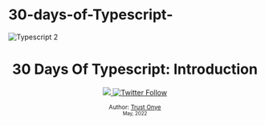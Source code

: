 # 30-days-of-Typescript-

![Typescript 2](https://user-images.githubusercontent.com/85189857/174460150-6937d9b6-c0fb-4e97-8aa4-0d1cc37e1e3b.png)

<div align="center">
  <h1> 30 Days Of Typescript: Introduction</h1>
  <a class="header-badge" target="_blank" href="https://www.linkedin.com/in/code-with-onye/">
  <img src="https://img.shields.io/badge/style--5eba00.svg?label=LinkedIn&logo=linkedin&style=social">
  </a>
  <a class="header-badge" target="_blank" href="https://twitter.com/onyemachitrust">
  <img alt="Twitter Follow" src="https://img.shields.io/twitter/follow/onyemachitrust?style=social">
  </a>

<sub>Author:
<a href="https://www.linkedin.com/in/code-with-onye/" target="_blank">Trust Onye</a><br>
<small> May, 2022</small>
</sub>

<div>
  
 
